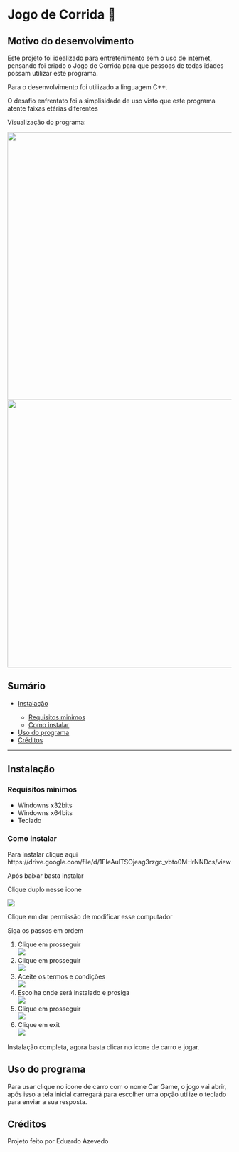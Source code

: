 <h1>Jogo de Corrida 🏁</h1>

<h2>Motivo do desenvolvimento</h2>
<p>Este projeto foi idealizado para entretenimento sem o uso de internet, pensando foi criado o Jogo de Corrida para que pessoas de todas idades possam utilizar este programa.</p>
<p>Para o desenvolvimento foi utilizado a linguagem C++.</p>
<p>O desafio enfrentato foi a simplisidade de uso visto que este programa atente faixas etárias diferentes</p>
<p>Visualização do programa:</p>
<div align="center" display="inline">
<img src="https://github.com/Eduardo-Rocha-Azevedo/Jogo-de-carro-/assets/142415927/9560c121-da42-4fa4-9182-eca7c7c37375" width="600px">
</div>
<div align="center"  display="inline">  
<img src="https://github.com/Eduardo-Rocha-Azevedo/Jogo-de-carro-/assets/142415927/42405790-1d34-4b9c-bb51-62dbc11a9316" width="600px">
</div>
<h2>Sumário</h2>
<ul>
  <li><a href="#instalacao">Instalação</a></li>
    <ul>  
      <li><a href="#requisito">Requisitos minimos</a></li>
      <li><a href="#instalar">Como instalar</a></li>
    </ul>
  <li><a href="#uso">Uso do programa</a></li>
  <li><a href="#credito">Créditos</a></li>
</ul><hr>
<section id="instalacao">
<h2>Instalação</h2> 
<h3 id="requisito">Requisitos minimos</h3>
<ul>
  <li>Windowns x32bits</li>
  <li>Windowns x64bits</li>
  <li>Teclado</li>
</ul>
<h3 id="instalar">Como instalar</h3>
<p>Para instalar clique aqui https://drive.google.com/file/d/1FIeAulTSOjeag3rzgc_vbto0MHrNNDcs/view</p>
<p>Após baixar basta instalar</p>
<p>Clique duplo nesse icone</p>
<img src="https://github.com/Eduardo-Rocha-Azevedo/Jogo-de-carro-/assets/142415927/a126a39b-df3e-4147-992c-55db25c822c4">
<p>Clique em dar permissão de modificar esse computador</p>
<p>Siga os passos em ordem </p>
<ol>
 <li>Clique em prosseguir<br><img src="https://github.com/Eduardo-Rocha-Azevedo/Jogo-de-carro-/assets/142415927/c0fb0e4c-5899-4a67-b958-493c5b6f7798"></li>

  <li>Clique em prosseguir<br><img src="https://github.com/Eduardo-Rocha-Azevedo/Jogo-de-carro-/assets/142415927/d40cc308-a374-40de-a1dc-d77235a3875d"></li>
  
  <li>Aceite os termos e condições<br><img src="https://github.com/Eduardo-Rocha-Azevedo/Jogo-de-carro-/assets/142415927/2a703720-e2ea-4b81-a1af-733e00dbd6e9"></li>
  <li>Escolha onde será instalado e prosiga<br><img src="https://github.com/Eduardo-Rocha-Azevedo/Jogo-de-carro-/assets/142415927/215eb4e4-a535-4be5-a4bf-06ff82831eb6"></li>
  <li>Clique em prosseguir<br><img src="https://github.com/Eduardo-Rocha-Azevedo/Jogo-de-carro-/assets/142415927/ec0b230d-3afd-43f4-8003-38c549f8a1f4"></li>
  <li>Clique em exit <br><img src="https://github.com/Eduardo-Rocha-Azevedo/Jogo-de-carro-/assets/142415927/b980dd20-d79c-471b-9809-58dab81b1897"></li>
</ol>
<p>Instalação completa, agora basta clicar no icone de carro e jogar.</p>

</section>
<section id="uso">
  <h2>Uso do programa</h2>
  <p>Para usar clique no icone de carro com o nome Car Game, o jogo vai abrir, após isso a tela inicial carregará para 
    escolher uma opção utilize o teclado para enviar a sua resposta.</p>
</section>
<section id="credito">
  <h2>Créditos</h2>
  <p>Projeto feito por Eduardo Azevedo </p>
</section>
